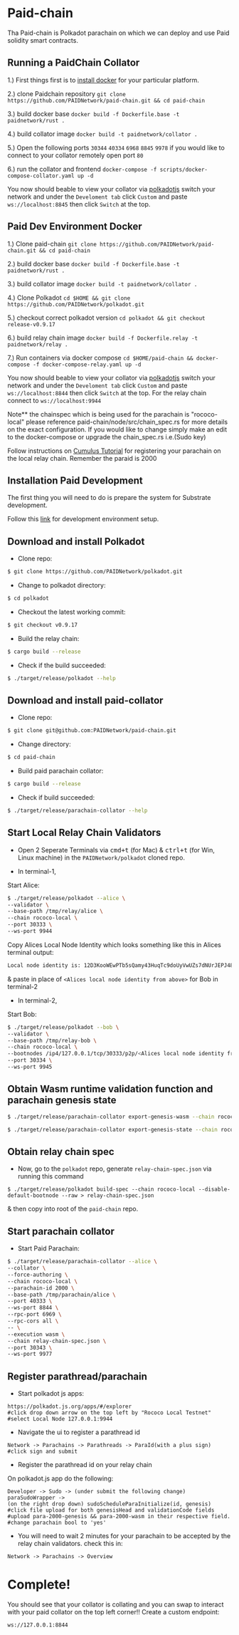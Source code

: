 # Paid-chain

Tha Paid-chain is Polkadot parachain on which we can deploy and use Paid solidity smart contracts.


## Running a PaidChain Collator
1.) First things first is to [install docker](https://www.docker.com/products/docker-desktop) for your particular platform.

2.) clone Paidchain repository `git clone https://github.com/PAIDNetwork/paid-chain.git && cd paid-chain`

3.) build docker base `docker build -f Dockerfile.base -t paidnetwork/rust .`

4.) build collator image `docker build -t paidnetwork/collator .`

5.) Open the following ports `30344` `40334` `6968` `8845` `9978` if you would like to connect to your collator remotely open port `80`

6.) run the collator and frontend `docker-compose -f scripts/docker-compose-collator.yaml up -d`

You now should beable to view your collator via [polkadotjs](https://polkadot.js.org/apps/#/explorer) switch your network and under
the `Develoment tab` click `Custom` and paste `ws://localhost:8845` then click `Switch` at the top.

## Paid Dev Environment Docker

1.) Clone paid-chain `git clone https://github.com/PAIDNetwork/paid-chain.git && cd paid-chain`

2.) build docker base `docker build -f Dockerfile.base -t paidnetwork/rust .` 

3.) build collator image `docker build -t paidnetwork/collator .`

4.) Clone Polkadot `cd $HOME && git clone https://github.com/PAIDNetwork/polkadot.git`

5.) checkout correct polkadot version `cd polkadot && git checkout release-v0.9.17`

6.) build relay chain image `docker build -f Dockerfile.relay -t paidnetwork/relay .`

7.) Run containers via docker compose `cd $HOME/paid-chain && docker-compose -f docker-compose-relay.yaml up -d`

You now should beable to view your collator via [polkadotjs](https://polkadot.js.org/apps/#/explorer) switch your network and under
the `Develoment tab` click `Custom` and paste `ws://localhost:8844` then click `Switch` at the top. For the relay chain 
connect to `ws://localhost:9944`

Note** the chainspec which is being used for the parachain is "rococo-local" please reference paid-chain/node/src/chain_spec.rs for more
details on the exact configuration. If you would like to change simply make an edit to the docker-compose or upgrade the chain_spec.rs
i.e.(Sudo key)


Follow instructions on [Cumulus Tutorial](https://docs.substrate.io/tutorials/v3/cumulus/connect-parachain/) for registering your parachain on the local relay chain. Remember the paraid is 2000

## Installation Paid Development
The first thing you will need to do is prepare the system for Substrate development.

Follow this [link](https://docs.substrate.io/v3/getting-started/installation/) for development environment setup.

## Download and install Polkadot
* Clone repo:
```bash
$ git clone https://github.com/PAIDNetwork/polkadot.git
```
* Change to polkadot directory:
```bash
$ cd polkadot
```
* Checkout the latest working commit:
```bash
$ git checkout v0.9.17
```
* Build the relay chain:
```bash
$ cargo build --release
```
* Check if the build succeeded:
```bash
$ ./target/release/polkadot --help
```

## Download and install paid-collator
* Clone repo:
```bash
$ git clone git@github.com:PAIDNetwork/paid-chain.git
```
* Change directory:
```bash
$ cd paid-chain
```
* Build paid parachain collator:
```bash
$ cargo build --release
```
* Check if build succeeded:
```bash
$ ./target/release/parachain-collator --help
```
## Start Local Relay Chain Validators
* Open 2 Seperate Terminals via <kbd>cmd+t</kbd> (for Mac) & <kbd>ctrl+t</kbd> (for Win, Linux machine) in the `PAIDNetwork/polkadot` cloned repo.

* In terminal-1,

Start Alice:
```bash
$ ./target/release/polkadot --alice \
--validator \
--base-path /tmp/relay/alice \
--chain rococo-local \
--port 30333 \
--ws-port 9944
```

Copy Alices Local Node Identity which looks something like this in Alices terminal output:
```bash
Local node identity is: 12D3KooWEwPTb5sQamy43HuqTc9doUyVwUZs7dNUrJEPJ48pc9Yr
```
& paste in place of `<Alices local node identity from above>` for Bob in terminal-2

* In terminal-2,

Start Bob:
```bash
$ ./target/release/polkadot --bob \
--validator \
--base-path /tmp/relay-bob \
--chain rococo-local \
--bootnodes /ip4/127.0.0.1/tcp/30333/p2p/<Alices local node identity from above> \
--port 30334 \
--ws-port 9945
```

## Obtain Wasm runtime validation function and parachain genesis state

```bash
$ ./target/release/parachain-collator export-genesis-wasm --chain rococo-local > para-2000-wasm
```

```bash
$ ./target/release/parachain-collator export-genesis-state --chain rococo-local > para-2000-genesis
```

## Obtain relay chain spec
* Now, go to the `polkadot` repo, generate `relay-chain-spec.json` via running this command 
```
$ ./target/release/polkadot build-spec --chain rococo-local --disable-default-bootnode --raw > relay-chain-spec.json
```
 & then copy into root of the `paid-chain` repo.

## Start parachain collator

* Start Paid Parachain:
```bash
$ ./target/release/parachain-collator --alice \
--collator \
--force-authoring \
--chain rococo-local \
--parachain-id 2000 \
--base-path /tmp/parachain/alice \
--port 40333 \
--ws-port 8844 \
--rpc-port 6969 \
--rpc-cors all \
-- \
--execution wasm \
--chain relay-chain-spec.json \
--port 30343 \
--ws-port 9977
```

## Register parathread/parachain

* Start polkadot js apps:
```
https://polkadot.js.org/apps/#/explorer
#click drop down arrow on the top left by "Rococo Local Testnet"
#select Local Node 127.0.0.1:9944
```

* Navigate the ui to register a parathread id
```
Network -> Parachains -> Parathreads -> ParaId(with a plus sign)
#click sign and submit
```

* Register the parathread id on your relay chain

On polkadot.js app do the following:
```
Developer -> Sudo -> (under submit the following change) paraSudoWrapper ->
(on the right drop down) sudoScheduleParaInitialize(id, genesis)
#click file upload for both genesisHead and validationCode fields
#upload para-2000-genesis && para-2000-wasm in their respective field.
#change parachain bool to 'yes'
```
* You will need to wait 2 minutes for your parachain to be accepted by the relay chain validators.
check this in:
```
Network -> Parachains -> Overview
```

# Complete!
You should see that your collator is collating and you can swap to interact with your paid collator
on the top left corner!! 
Create a custom endpoint:
```
ws://127.0.0.1:8844
```
